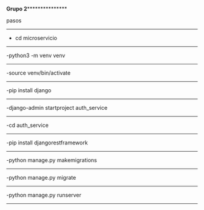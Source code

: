 ************Grupo 2***************************

pasos
****************************************
- cd microservicio
 ********************
-python3 -m venv venv
******************************
-source venv/bin/activate
****************************************
-pip install django
******************************
-django-admin startproject auth_service
******************************
-cd auth_service
****************************************
-pip install djangorestframework
******************************
-python manage.py makemigrations
******************************
-python manage.py migrate
****************************************
-python manage.py runserver
******************************
